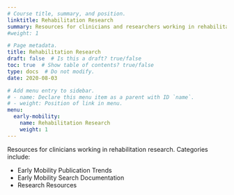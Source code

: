 ```yaml
---
# Course title, summary, and position.
linktitle: Rehabilitation Research
summary: Resources for clinicians and researchers working in rehabilitation research.
#weight: 1

# Page metadata.
title: Rehabilitation Research
draft: false  # Is this a draft? true/false
toc: true  # Show table of contents? true/false
type: docs  # Do not modify.
date: 2020-08-03

# Add menu entry to sidebar.
# - name: Declare this menu item as a parent with ID `name`.
# - weight: Position of link in menu.
menu:
  early-mobility:
    name: Rehabilitation Research
    weight: 1
---
```


Resources for clinicians working in rehabilitation research. Categories include:
* Early Mobility Publication Trends
* Early Mobility Search Documentation
* Research Resources
